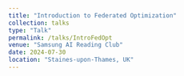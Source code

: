 ```yaml
---
title: "Introduction to Federated Optimization"
collection: talks
type: "Talk"
permalink: /talks/IntroFedOpt
venue: "Samsung AI Reading Club"
date: 2024-07-30
location: "Staines-upon-Thames, UK"
---
```



